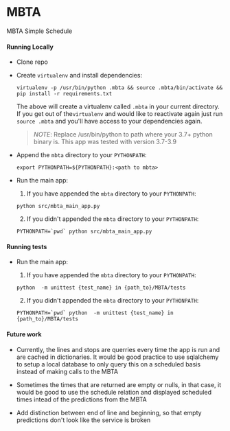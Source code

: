 # MBTA

MBTA Simple Schedule

#### Running Locally

* Clone repo
  
* Create `virtualenv` and install dependencies:
    ```shell
    virtualenv -p /usr/bin/python .mbta && source .mbta/bin/activate && pip install -r requirements.txt
    ```
  The above will create a virtualenv called `.mbta` in your current directory. If you get out of the`virtualenv`
  and would like to reactivate again just run `source .mbta` and you'll have access to your dependencies again.
  
  >*NOTE*: Replace /usr/bin/python to path where your 3.7+ python binary is. This app was tested with version 3.7-3.9

* Append the `mbta` directory to your `PYTHONPATH`:
    ```shell
    export PYTHONPATH=${PYTHONPATH}:<path to mbta>
    ```
* Run the main app:
    1) If you have appended the `mbta` directory to your `PYTHONPATH`:
      
    ```shell
    python src/mbta_main_app.py
    ```
    
    2) If you didn't appended the `mbta` directory to your `PYTHONPATH`:
    
    ```shell
    PYTHONPATH=`pwd` python src/mbta_main_app.py
    ```

#### Running tests

* Run the main app:
    1) If you have appended the `mbta` directory to your `PYTHONPATH`:
      
    ```shell
    python  -m unittest {test_name} in {path_to}/MBTA/tests
    ```
    
    2) If you didn't appended the `mbta` directory to your `PYTHONPATH`:
    
    ```shell
    PYTHONPATH=`pwd` python  -m unittest {test_name} in {path_to}/MBTA/tests
    ```
#### Future work

* Currently, the lines and stops are querries every time the app is run and are cached in dictionaries. It would be
  good practice to use sqlalchemy to setup a local database to only query this on a scheduled basis instead of making
  calls to the MBTA
  
* Sometimes the times that are returned are empty or nulls, in that case, it would be good to use the schedule relation
  and displayed scheduled times intead of the predictions from the MBTA
  
* Add distinction between end of line and beginning, so that empty predictions don't look like the service is broken
